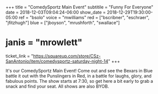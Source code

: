 +++
title = "ComedySportz Main Event"
subtitile = "Funny For Everyone"
date = 2018-12-03T09:04:24-06:00
show_date = 2018-12-29T19:30:00-05:00
ref = "bsolo"
voice = "mwilliams"
red = ["bscribner", "eschraer", "jfitzhugh"]
blue = ["jboyson", "mrushforth", "swallace"]
# janis = "mrowlett"


ticket_link = "https://squareup.com/store/CSz-SanAntonio/item/comedysportz-saturday-night-14"
+++

It's our ComedySportz Main Event! Come out and see the Bexars in Blue battle it out with the Punslingers in Red, in a battle for laughs, glory, and fabulous points. The show starts at 7:30, so get here a bit early to grab a snack and find your seat. All shows are also BYOB.
